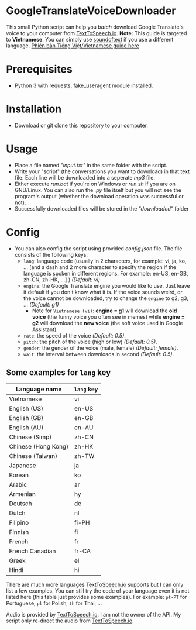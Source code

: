 # GoogleTranslateVoiceDownloader
This small Python script can help you *batch* download Google Translate's voice to your computer from [TextToSpeech.io](texttospeech.io).
**Note:** This guide is targeted to **Vietnamese**. You can simply use [soundoftext](soundoftext.com) if you use a different language.
[Phiên bản Tiếng Việt/Vietnamese guide here](README.md)

# Prerequisites
* Python 3 with requests, fake_useragent module installed.

# Installation
* Download or git clone this repository to your computer.

# Usage
* Place a file named *"input.txt"* in the same folder with the script.
* Write your "script" (the conversations you want to download) in that text file. Each line will be downloaded into a seperate *mp3* file.
* Either execute *run.bat* if you're on Windows or *run.sh* if you are on GNU/Linux. You can also run the *.py* file itself but you will not see the program's output (whether the download operation was successful or not).
* Successfully downloaded files will be stored in the *"downloaded"* folder

# Config
* You can also config the script using provided *config.json* file. The file consists of the following keys:
    * `lang`: language code (usually in 2 characters, for example: vi, ja, ko, ... [and a dash and 2 more character to specify the region if the language is spoken in different regions. For example: en-US, en-GB, zh-CN, zh-HK, ...] ) *(Default: vi)*
    * `engine`: the Google Translate engine you would like to use. Just leave it default if you don't know what it is. If the voice sounds weird, or the voice cannot be downloaded, try to change the `engine` to g2, g3, ... *(Default: g1)*
        * Note for `Vietnamese (vi)`: **engine = g1** will download the **old voice** (the funny voice you often see in memes) while **engine = g2** will download the **new voice** (the soft voice used in Google Assistant).
    * `rate`: the speed of the voice *(Default: 0.5)*.
    * `pitch`: the pitch of the voice (high or low) *(Default: 0.5)*.
    * `gender`: the gender of the voice (male, female) *(Default: female)*.
    * `wait`: the interval between downloads in second *(Default: 0.5)*.

## Some examples for `lang` key
| Language name       | `lang` key |
| ------------------- | ---------- |
| Vietnamese          | vi         |
| English (US)        | en-US      |
| English (GB)        | en-GB      |
| English (AU)        | en-AU      |
| Chinese (Simp)      | zh-CN      |
| Chinese (Hong Kong) | zh-HK      |
| Chinese (Taiwan)    | zh-TW      |
| Japanese            | ja         |
| Korean              | ko         |
| Arabic              | ar         |
| Armenian            | hy         |
| Deutsch             | de         |
| Dutch               | nl         |
| Filipino            | fi-PH      |
| Finnish             | fi         |
| French              | fr         |
| French Canadian     | fr-CA      |
| Greek               | el         |
| Hindi               | hi         |

There are much more languages [TextToSpeech.io](texttospeech.io) supports but I can only list a few examples. You can still try the code of your language even it is not listed here (this table just provides some examples). For example: `pt-PT` for Portuguese, `pl` for Polish, `th` for Thai, ...

Audio is provided by [TextToSpeech.io](texttospeech.io). I am not the owner of the API.
My script only re-direct the audio from [TextToSpeech.io](texttospeech.io).


